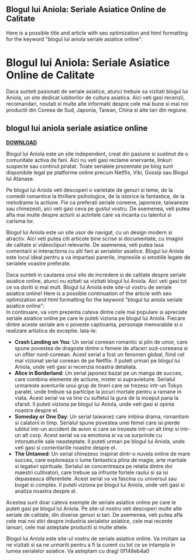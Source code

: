 ## Blogul lui Aniola: Seriale Asiatice Online de Calitate

  Here is a possible title and article with seo optimization and html formatting for the keyword "blogul lui aniola seriale asiatice online":  
# Blogul lui Aniola: Seriale Asiatice Online de Calitate
 
Daca sunteti pasionati de seriale asiatice, atunci trebuie sa vizitati blogul lui Aniola, un site dedicat iubitorilor de cultura asiatica. Aici veti gasi recenzii, recomandari, noutati si multe alte informatii despre cele mai bune si mai noi productii din Coreea de Sud, Japonia, Taiwan, China si alte tari din regiune.
 
## blogul lui aniola seriale asiatice online


[**DOWNLOAD**](https://www.google.com/url?q=https%3A%2F%2Furllio.com%2F2tKo6U&sa=D&sntz=1&usg=AOvVaw0u4dNH0twd9SSx0usqtJgc)

 
Blogul lui Aniola este un site independent, creat din pasiune si sustinut de o comunitate activa de fani. Aici nu veti gasi reclame enervante, linkuri suspecte sau continut piratat. Toate serialele prezentate pe blog sunt disponibile legal pe platforme online precum Netflix, Viki, Gossip sau Blogul lui Atanase.
 
Pe blogul lui Aniola veti descoperi o varietate de genuri si teme, de la comedii romantice la thrillere psihologice, de la istorice la fantastice, de la melodrame la actiune. Fie ca preferati seriale coreene, japoneze, taiwaneze sau chinezesti, aici veti gasi ceva pe gustul vostru. De asemenea, veti putea afla mai multe despre actorii si actritele care va incanta cu talentul si carisma lor.
 
Blogul lui Aniola este un site usor de navigat, cu un design modern si atractiv. Aici veti putea citi articole bine scrise si documentate, cu imagini de calitate si videoclipuri relevante. De asemenea, veti putea lasa comentarii si interactiona cu alti fani ai serialelor asiatice. Blogul lui Aniola este locul ideal pentru a va impartasi parerile, impresiile si emotiile legate de serialele voastre preferate.
 
Daca sunteti in cautarea unui site de incredere si de calitate despre seriale asiatice online, atunci nu ezitati sa vizitati blogul lui Aniola. Aici veti gasi tot ce va doriti si mai mult. Blogul lui Aniola este site-ul vostru de seriale asiatice online!
 Here is a possible continuation of the article with seo optimization and html formatting for the keyword "blogul lui aniola seriale asiatice online":  
In continuare, va vom prezenta cateva dintre cele mai populare si apreciate seriale asiatice online pe care le puteti viziona pe blogul lui Aniola. Fiecare dintre aceste seriale are o poveste captivanta, personaje memorabile si o realizare artistica de exceptie. Iata-le:
 
- **Crash Landing on You**: Un serial coreean romantic si plin de umor, care spune povestea de dragoste dintre o femeie de afaceri sud-coreeana si un ofiter nord-coreean. Acest serial a fost un fenomen global, fiind cel mai vizionat serial coreean de pe Netflix. Il puteti urmari pe blogul lui Aniola, unde veti gasi si recenzia noastra detaliata.
- **Alice in Borderland**: Un serial japonez bazat pe un manga de succes, care combina elemente de actiune, mister si supravietuire. Serialul urmareste aventurile unui grup de tineri care se trezesc intr-un Tokyo paralel, unde trebuie sa participe la jocuri mortale pentru a ramane in viata. Acest serial va va tine cu sufletul la gura de la inceput pana la sfarsit. Il puteti viziona pe blogul lui Aniola, unde veti gasi si opinia noastra despre el.
- **Someday or One Day**: Un serial taiwanez care imbina drama, romantism si calatorii in timp. Serialul spune povestea unei femei care isi pierde iubitul intr-un accident de avion si care se trezeste intr-un alt timp si intr-un alt corp. Acest serial va va emotiona si va va surprinde cu intorsaturile sale neasteptate. Il puteti urmari pe blogul lui Aniola, unde veti gasi si comentariile noastre despre el.
- **The Untamed**: Un serial chinezesc inspirat dintr-o nuvela online de mare succes, care exploreaza o lume fantastica plina de magie, arte martiale si legaturi spirituale. Serialul se concentreaza pe relatia dintre doi maestri cultivatori, care trebuie sa infrunte fortele raului si sa isi depaseasca diferentele. Acest serial va va fascina cu universul sau bogat si complex. Il puteti viziona pe blogul lui Aniola, unde veti gasi si analiza noastra despre el.

Acestea sunt doar cateva exemple de seriale asiatice online pe care le puteti gasi pe blogul lui Aniola. Pe site-ul nostru veti descoperi multe alte seriale de calitate, din diverse genuri si tari. De asemenea, veti putea afla cele mai noi stiri despre industria serialelor asiatice, cele mai recente lansari, cele mai asteptate productii si multe altele.
 
Blogul lui Aniola este site-ul vostru de seriale asiatice online. Va invitam sa ne vizitati si sa ne urmariti pentru a fi la curent cu tot ce se intampla in lumea serialelor asiatice. Va asteptam cu drag!
 0f148eb4a0
